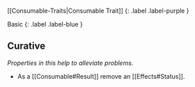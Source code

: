 
[[Consumable-Traits|Consumable Trait]]
{: .label .label-purple }

Basic
{: .label .label-blue }

## Curative
*Properties in this help to alleviate problems.*
* As a [[Consumable#Result]] remove an [[Effects#Status]].


